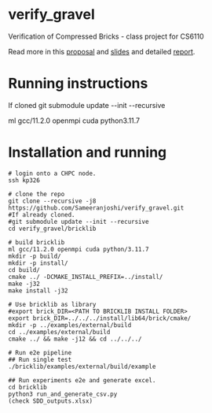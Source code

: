 # verify_gravel
Verification of Compressed Bricks - class project for CS6110

Read more in this [proposal](https://docs.google.com/document/d/1uZaDDlo5LlQEcIfZqqymmbaPRtcTG0j47xhOMQLZwlo/edit?usp=sharing) and [slides](https://docs.google.com/presentation/d/1a98UeDvrW7s5jxWdjcV4WV_5v_Rpp96wxW16cZ6gFFE/edit?usp=sharing) and detailed [report](https://github.com/Sameeranjoshi/verify_gravel/blob/main/FINAL_REPORT_6110.pdf).

# Running instructions


If cloned
git submodule update --init --recursive


ml gcc/11.2.0 openmpi cuda python3.11.7

# Installation and running

```
# login onto a CHPC node.
ssh kp326

# clone the repo
git clone --recursive -j8 https://github.com/Sameeranjoshi/verify_gravel.git
#If already cloned.
#git submodule update --init --recursive
cd verify_gravel/bricklib

# build bricklib
ml gcc/11.2.0 openmpi cuda python/3.11.7
mkdir -p build/
mkdir -p install/
cd build/
cmake ../ -DCMAKE_INSTALL_PREFIX=../install/
make -j32
make install -j32

# Use bricklib as library
#export brick_DIR=<PATH TO BRICKLIB INSTALL FOLDER>
export brick_DIR=../../../install/lib64/brick/cmake/
mkdir -p ../examples/external/build
cd ../examples/external/build
cmake ../ && make -j12 && cd ../../../

# Run e2e pipeline
## Run single test
./bricklib/examples/external/build/example

## Run experiments e2e and generate excel.
cd bricklib
python3 run_and_generate_csv.py
(check SDD_outputs.xlsx)
```
